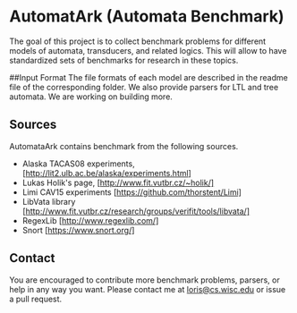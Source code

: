 # AutomatArk (Automata Benchmark)
The goal of this project is to collect benchmark problems for different models of automata, transducers, and related logics.
This will allow to have standardized sets of benchmarks for research in these topics.


##Input Format
The file formats of each model are described in the readme file of the corresponding folder.
We also provide parsers for LTL and tree automata. We are working on building more.

## Sources
AutomataArk contains benchmark from the following sources.

* Alaska TACAS08 experiments, [http://lit2.ulb.ac.be/alaska/experiments.html]
* Lukas Holik's page, [http://www.fit.vutbr.cz/~holik/]
* Limi CAV15 experiments [https://github.com/thorstent/Limi]
* LibVata library [http://www.fit.vutbr.cz/research/groups/verifit/tools/libvata/]
* RegexLib [http://www.regexlib.com/]
* Snort [https://www.snort.org/]

## Contact
You are encouraged to contribute more benchmark problems, parsers, or help in any way you want. Please contact me at
loris@cs.wisc.edu or issue a pull request.
